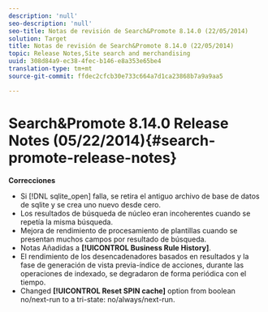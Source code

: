 ```yaml
---
description: 'null'
seo-description: 'null'
seo-title: Notas de revisión de Search&Promote 8.14.0 (22/05/2014)
solution: Target
title: Notas de revisión de Search&Promote 8.14.0 (22/05/2014)
topic: Release Notes,Site search and merchandising
uuid: 308d84a9-ec38-4fec-b146-e8a353e65be4
translation-type: tm+mt
source-git-commit: ffdec2cfcb30e733c664a7d1ca23868b7a9a9aa5

---
```



# Search&amp;Promote 8.14.0 Release Notes (05/22/2014){#search-promote-release-notes}

**Correcciones**

* Si [!DNL sqlite_open] falla, se retira el antiguo archivo de base de datos de sqlite y se crea uno nuevo desde cero.
* Los resultados de búsqueda de núcleo eran incoherentes cuando se repetía la misma búsqueda.
* Mejora de rendimiento de procesamiento de plantillas cuando se presentan muchos campos por resultado de búsqueda.
* Notas Añadidas a **[!UICONTROL Business Rule History]**.
* El rendimiento de los desencadenadores basados en resultados y la fase de generación de vista previa-índice de acciones, durante las operaciones de indexado, se degradaron de forma periódica con el tiempo.
* Changed **[!UICONTROL Reset SPIN cache]** option from boolean no/next-run to a tri-state: no/always/next-run.

